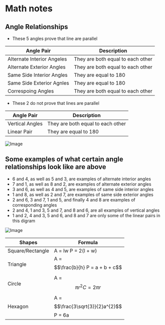 # Math notes

## Angle Relationships

- These 5 angles prove that line are parallel 

|Angle Pair                  | Description    |
|----------------------------|----------------|
|Alternate Interior Angeles  | They are both equal to each other |
|Alternate Exterior Angles   | They are both equal to each other |
|Same Side Interior Angles   | They are equal to 180             |
|Same Side Exterior Agnles   | They are equal to 180             |
|Correspoing Angles          | They are both equal to each other |

- These 2 do not prove that lines are parallel

|Angle Pair                  | Description                       |
|----------------------------|-----------------------------------|
|Vertical Angles             | They are both equal to each other |
|Linear Pair                 | They are equal to 180             |

![Image](https://d138zd1ktt9iqe.cloudfront.net/media/seo_landing_files/same-side-interior-angles-1624281094.png)


## Some examples of what certain angle relationships look like are above

- 6 and 4, as well as 5 and 3, are examples of alternate interior angles
- 7 and 1, as well as 8 and 2, are examples of alternate exterior angles
- 3 and 6, as well as 4 and 5, are examples of same side interior angles
- 1 and 8, as well as 2 and 7, are examples of same side exterior angles
- 2 and 6, 3 and 7, 1 and 5, and finally 4 and 8 are examples of corresponding angles
- 2 and 4, 1 and 3, 5 and 7, and 8 and 6, are all examples of vertical angles
- 1 and 2, 4 and 3, 5 and 6, and 8 and 7 are only some of the linear pairs in this digram

![Image](https://c7.alamy.com/comp/R86D82/basic-geometric-shapes-icon-set-vector-illustration-flat-design-R86D82.jpg)

|Shapes               | Formula      |
|---------------------|--------------|
|Square/Rectangle     |A = lw P = 2(l + w)
|Triangle             |A = $$\frac{b}{h} P = a + b + c$$
|Circle               |A = $$\pi r^{2} C = 2 \pi r$$
|Hexagon              |A = $$\frac{3\sqrt{3}}{2}a^{2}$$ P = 6a

